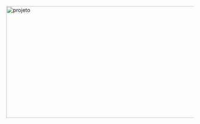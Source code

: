 <img align="center" alt="projeto" height="300" width="700" src="https://cdn1.gnarususercontent.com.br/1/723333/5fadebca-1803-4fa5-90b0-ac1dc9a7718c.png">
